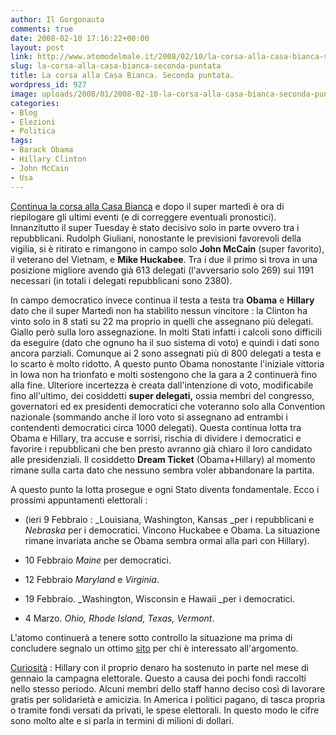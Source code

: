 ```yaml
---
author: Il Gorgonauta
comments: true
date: 2008-02-10 17:16:22+00:00
layout: post
link: http://www.atomodelmale.it/2008/02/10/la-corsa-alla-casa-bianca-seconda-puntata/
slug: la-corsa-alla-casa-bianca-seconda-puntata
title: La corsa alla Casa Bianca. Seconda puntata.
wordpress_id: 927
image: uploads/2008/01/2008-02-10-la-corsa-alla-casa-bianca-seconda-puntata.jpg
categories:
- Blog
- Elezioni
- Politica
tags:
- Barack Obama
- Hillary Clinton
- John McCain
- Usa
---
```


[Continua la corsa alla Casa Bianca](/2008/01/09/la-corsa-alla-casa-bianca-prima-puntata.html) e dopo il super martedì è ora di riepilogare gli ultimi eventi (e di  correggere eventuali pronostici). Innanzitutto il super Tuesday è stato decisivo solo in parte ovvero tra i repubblicani. Rudolph Giuliani, nonostante le previsioni favorevoli della vigilia, si è ritirato e rimangono in campo solo **John McCain** (super favorito), il veterano del Vietnam,  e **Mike  Huckabee**. Tra i due il primo si trova in una posizione migliore avendo già 613 delegati (l'avversario solo 269) sui 1191 necessari (in totali i delegati repubblicani sono 2380).

In campo democratico invece continua il testa a testa tra **Obama** e **Hillary** dato che il super Martedì non ha stabilito nessun vincitore : la Clinton ha vinto solo in 8 stati su 22 ma proprio in quelli che assegnano più delegati. Giallo però sulla loro assegnazione. In molti Stati infatti i calcoli sono difficili da eseguire (dato che ognuno ha il suo sistema di voto) e quindi i dati sono ancora parziali. Comunque ai 2 sono assegnati più di 800 delegati a testa e lo scarto è molto ridotto. A questo punto Obama nonostante l'iniziale vittoria in Iowa non ha trionfato e molti sostengono che la gara a 2 continuerà fino alla fine. Ulteriore incertezza è creata dall'intenzione di voto, modificabile fino all'ultimo, dei cosiddetti **super delegati,** ossia membri del congresso, governatori ed ex presidenti democratici che voteranno solo alla Convention nazionale (sommando anche il loro voto si assegnano ad entrambi i contendenti democratici circa 1000 delegati). Questa continua lotta tra Obama e Hillary, tra accuse e sorrisi, rischia di dividere i democratici e favorire i repubblicani che ben presto avranno già chiaro il loro candidato alle presidenziali. Il cosiddetto **Dream Ticket** (Obama+Hillary) al momento rimane sulla carta dato che nessuno sembra voler abbandonare la partita.

A questo punto la lotta prosegue e ogni Stato diventa fondamentale. Ecco i prossimi appuntamenti elettorali  :

	
  * (ieri 9 Febbraio : _Louisiana, Washington, Kansas _per i repubblicani e _Nebraska_ per i democratici. Vincono Huckabee e Obama. La situazione rimane invariata anche se Obama sembra ormai alla pari con Hillary).

	
  * 10 Febbraio _Maine_ per democratici.

	
  * 12 Febbraio _Maryland_ e _Virginia_.

	
  * 19 Febbraio. _Washington, Wisconsin e Hawaii _per i democratici.

	
  * 4 Marzo. _Ohio, Rhode Island, Texas, Vermont_.

L'atomo continuerà a tenere sotto controllo la situazione ma prima di concludere segnalo un ottimo [sito](http://www.rainews24.rai.it/ran24/rainews24_2007/speciali/usa2008/) per chi è interessato all'argomento.

[Curiosità](http://qn.quotidiano.net/esteri/2008/02/07/63650-hillary_senza_soldi_staff_lavorer_gratis.shtml) : Hillary con il proprio denaro ha sostenuto in parte nel mese di gennaio la campagna elettorale. Questo a causa dei pochi fondi raccolti nello stesso periodo. Alcuni membri dello staff hanno deciso così di lavorare gratis per solidarietà e amicizia. In America i politici pagano, di tasca propria o tramite fondi versati da privati, le spese elettorali. In questo modo le cifre sono molto alte e si parla in termini di milioni di dollari.
